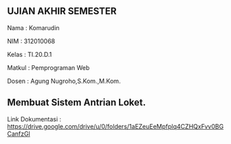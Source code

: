 ## UJIAN AKHIR SEMESTER

Nama : Komarudin <p>
NIM  : 312010068 <p>
Kelas : TI.20.D.1 <p>
Matkul : Pemprograman Web <p>
Dosen : Agung Nugroho,S.Kom.,M.Kom. <p>

## Membuat Sistem Antrian Loket.

Link Dokumentasi : https://drive.google.com/drive/u/0/folders/1aEZeuEeMpfplq4CZHQxFvv0BGCanfzGl <p>
